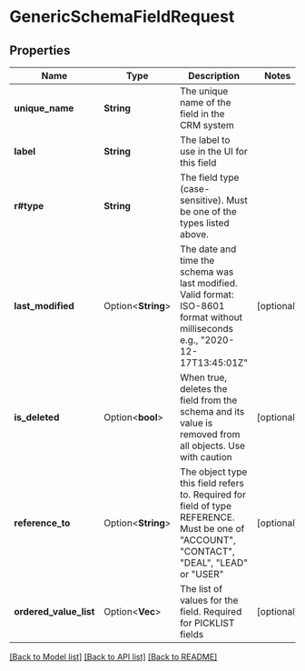 # GenericSchemaFieldRequest

## Properties

Name | Type | Description | Notes
------------ | ------------- | ------------- | -------------
**unique_name** | **String** | The unique name of the field in the CRM system | 
**label** | **String** | The label to use in the UI for this field | 
**r#type** | **String** | The field type (case-sensitive). Must be one of the types listed above. | 
**last_modified** | Option<**String**> | The date and time the schema was last modified. <br>Valid format: ISO-8601 format without milliseconds e.g., \"2020-12-17T13:45:01Z\" | [optional]
**is_deleted** | Option<**bool**> | When true, deletes the field from the schema and its value is removed from all objects. Use with caution | [optional]
**reference_to** | Option<**String**> | The object type this field refers to. Required for field of type REFERENCE. Must be one of \"ACCOUNT\", \"CONTACT\", \"DEAL\", \"LEAD\" or \"USER\" | [optional]
**ordered_value_list** | Option<**Vec<String>**> | The list of values for the field. Required for PICKLIST fields | [optional]

[[Back to Model list]](../README.md#documentation-for-models) [[Back to API list]](../README.md#documentation-for-api-endpoints) [[Back to README]](../README.md)


